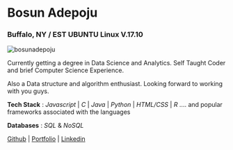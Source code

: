 # Bosun Adepoju

### Buffalo, NY / EST UBUNTU Linux V.17.10

![bosunadepoju](https://adepojubosun.github.io/assets/IMG_5039.JPG)




Currently getting a degree in Data Science and Analytics. Self Taught Coder and brief Computer Science Experience. 

Also a Data structure and algorithm enthusiast. Looking forward to working with you guys. 

**Tech Stack** : _Javascript_ | _C_ | _Java_ | _Python_ | _HTML/CSS_ | _R_
.... and popular frameworks associated with the languages

**Databases** : _SQL_ & _NoSQL_ 






[Github](https://github.com/adepojubosun) | [Portfolio](https://adepojubosun.github.io) | [Linkedin](https://www.linkedin.com/in/bosun-adepoju-a47a03108/) 
